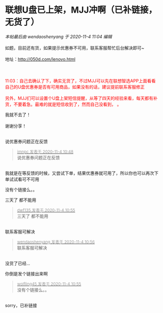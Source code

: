 # 联想U盘已上架，MJJ冲啊（已补链接，无货了）


<i class="pstatus"> 本帖最后由 wendaoshenyang 于 2020-11-4 11:04 编辑 </i><br />
<br />
如题，目前还有货，如果提示优惠券不可用，联系客服帮忙后台解决即可~<br />
<br />
地址：http://050d.com/lenovo.html<br />
<br />
<br />
<font color="Red"><br />
11:03：自己去确认了下，确实无货了，不过MJJ可以先在联想智选APP上面看看自己的U盘优惠券是否有可用商品，如果没有的话，建议提前联系客服修正<br />
<br />
另外，MJJ们可以设置个U盘上架短信提醒，从等了四天的经验来看，每天都有补货，不要着急。最难的就是短信收到了，然而自己没看到，<img src="static/image/smiley/default/sweat.gif" smilieid="10" border="0" alt="" /> 。</font>

我就不去了！<br />
<br />
谢谢分享！<br />
<br />
<img src="static/image/smiley/default/time.gif" smilieid="15" border="0" alt="" /><img src="static/image/smiley/default/time.gif" smilieid="15" border="0" alt="" /><img src="static/image/smiley/default/time.gif" smilieid="15" border="0" alt="" />

说优惠券问题正在反馈

<div class="quote"><blockquote><font size="2"><a href="https://www.hostloc.com/forum.php?mod=redirect&amp;goto=findpost&amp;pid=9400167&amp;ptid=762191" target="_blank"><font color="#999999">imnpc 发表于 2020-11-4 10:48</font></a></font><br />
说优惠券问题正在反馈</blockquote></div><br />
我就是在等反馈的时候，又尝试下单，结果优惠券就可用了，所以你也可以再次下单试试看可不可用

没有个链接么。。<img id="aimg_wB457" onclick="zoom(this, this.src, 0, 0, 0)" class="zoom" src="https://cdn.jsdelivr.net/gh/hishis/forum-master/public/images/patch.gif" onmouseover="img_onmouseoverfunc(this)" onload="thumbImg(this)" border="0" alt="" />

三天了 都不能用<img id="aimg_EBaN0" onclick="zoom(this, this.src, 0, 0, 0)" class="zoom" src="https://cdn.jsdelivr.net/gh/hishis/forum-master/public/images/patch.gif" onmouseover="img_onmouseoverfunc(this)" onload="thumbImg(this)" border="0" alt="" />

<div class="quote"><blockquote><font size="2"><a href="https://www.hostloc.com/forum.php?mod=redirect&amp;goto=findpost&amp;pid=9400220&amp;ptid=762191" target="_blank"><font color="#999999">dwf135 发表于 2020-11-4 10:55</font></a></font><br />
三天了 都不能用</blockquote></div><br />
联系客服可解决

<div class="quote"><blockquote><font size="2"><a href="https://www.hostloc.com/forum.php?mod=redirect&amp;goto=findpost&amp;pid=9400225&amp;ptid=762191" target="_blank"><font color="#999999">wendaoshenyang 发表于 2020-11-4 10:56</font></a></font><br />
联系客服可解决</blockquote></div><br />
没货了已经...<img id="aimg_pS76A" onclick="zoom(this, this.src, 0, 0, 0)" class="zoom" src="https://cdn.jsdelivr.net/gh/hishis/forum-master/public/images/patch.gif" onmouseover="img_onmouseoverfunc(this)" onload="thumbImg(this)" border="0" alt="" />

你倒是发个链接出来啊<img id="aimg_sGj12" onclick="zoom(this, this.src, 0, 0, 0)" class="zoom" src="https://cdn.jsdelivr.net/gh/hishis/forum-master/public/images/patch.gif" onmouseover="img_onmouseoverfunc(this)" onload="thumbImg(this)" border="0" alt="" />

<div class="quote"><blockquote><font size="2"><a href="https://www.hostloc.com/forum.php?mod=redirect&amp;goto=findpost&amp;pid=9400217&amp;ptid=762191" target="_blank"><font color="#999999">wolfling45 发表于 2020-11-4 10:55</font></a></font><br />
没有个链接么。。</blockquote></div><br />
sorry，已补链接
